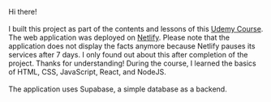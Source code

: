 Hi there! <br><br>I built this project as part of the contents and lessons of this [Udemy Course](https://www.udemy.com/course/full-stack-crash-course/?couponCode=24T7MT72224).
The web application was deployed on [Netlify](https://todayilearned-duc.netlify.app/). Please note that the application does not display the facts anymore because Netlify pauses its services after 7 days. I only found out about this after completion of the project. Thanks for understanding!
During the course, I learned the basics of HTML, CSS, JavaScript, React, and NodeJS.<br><br> The application uses Supabase, a simple database as a backend.

